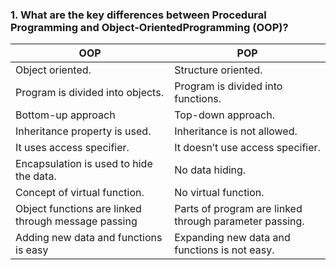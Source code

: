 
### 1. What are the key differences between Procedural Programming and Object-OrientedProgramming (OOP)?



| OOP      | POP       |
| -------- | ---------- |
|  Object oriented.| Structure oriented. |
|Program is divided into objects.|Program is divided into functions.|
|Bottom-up approach|Top-down approach.|
|Inheritance property is used.|Inheritance is not allowed.|
|It uses access specifier.|It doesn’t use access specifier.|
|Encapsulation is used to hide the data.|No data hiding.|
|Concept of virtual function.|No virtual function.|
|Object functions are linked through message passing|Parts of program are linked through parameter passing.|
|Adding new data and functions is easy|Expanding new data and functions is not easy.|